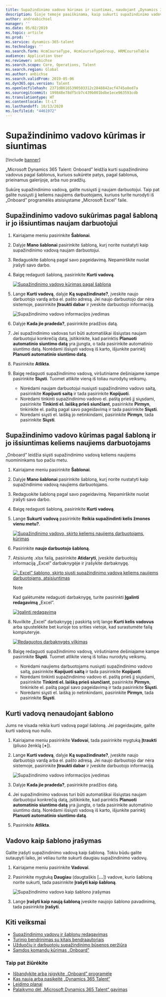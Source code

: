 ```yaml
---
title: Supažindinimo vadovo kūrimas ir siuntimas, naudojant „Dynamics 365 Talent - Onboard”
description: Šioje temoje paaiškinama, kaip sukurti supažindinimo vadovą savo naujiems darbuotojams, naudojant „Microsoft Dynamics 365 Talent - Onboard” programėlę. Ši užduotis yra esminis pirmas žingsnis žmogiškojo kapitalo valdymo (HCM) nuo įdarbinimo iki atleidimo strategijoje.
author: andreabichsel
manager: ''
ms.date: 05/02/2019
ms.topic: article
ms.prod: ''
ms.service: dynamics-365-talent
ms.technology: ''
ms.search.form: HcmCourseType, HcmCourseTypeGroup, HRMCourseTable
audience: Application User
ms.reviewer: anbichse
ms.search.scope: Core, Operations, Talent
ms.search.region: Global
ms.author: anbichse
ms.search.validFrom: 2019-05-06
ms.dyn365.ops.version: Talent
ms.openlocfilehash: 2371d86165390503312c2848842acf4745a8ed7a
ms.sourcegitcommit: 199848e78df5cb7c439b001bdbe1ece963593cdb
ms.translationtype: HT
ms.contentlocale: lt-LT
ms.lasthandoff: 10/13/2020
ms.locfileid: "4461972"
---
```

# <a name="create-and-send-an-onboarding-guide"></a>Supažindinimo vadovo kūrimas ir siuntimas

[!include [banner](includes/banner.md)]

„Microsoft Dynamics 365 Talent: Onboard” leidžia kurti supažindinimo vadovus pagal šablonus, kuriuos sukūrėte patys, pagal šablonus, prieinamus galerijoje, arba nuo pradžių.

Sukūrę supažindinimo vadovą, galite nusiųsti jį naujam darbuotojui. Taip pat galite nusiųsti jį keliems naujiems darbuotojams, kuriuos turite nurodyti iš „Onboard” programėlės atsisiųstame „Microsoft Excel” faile.

## <a name="create-an-onboarding-guide-from-a-template-and-send-it-to-a-single-new-hire"></a>Supažindinimo vadovo sukūrimas pagal šabloną ir jo išsiuntimas naujam darbuotojui

1. Kairiajame meniu pasirinkite **Šablonai**.
2. Dalyje **Mano šablonai** pasirinkite šabloną, kurį norite nustatyti kaip supažindinimo vadovą naujam darbuotojui.
3. Redaguokite šabloną pagal savo pageidavimą. Nepamirškite nuolat įrašyti savo darbo.
4. Baigę redaguoti šabloną, pasirinkite **Kurti vadovą**.

    [![Supažindinimo vadovo kūrimas pagal šabloną](./media/onboard-create-guide.png)](./media/onboard-create-guide.png)

5. Lange **Kurti vadovą**, dalyje **Ką supažindinate?**, įveskite naujo darbuotojo vardą arba el. pašto adresą. Jei naujo darbuotojo dar nėra sistemoje, pasirinkite **Įtraukti dabar** ir įveskite darbuotojo informaciją.

    ![[Supažindinimo vadovo informacijos įvedimas](./media/onboard-create-a-guide-window.png)](./media/onboard-create-a-guide-window.png)

6. Dalyje **Kada jie pradeda?**, pasirinkite pradžios datą.
7. Jei supažindinimo vadovas turi būti automatiškai išsiųstas naujam darbuotojui konkrečią datą, įsitikinkite, kad parinktis **Planuoti automatinio siuntimo datą** yra įjungta, o tada pasirinkite automatinio siuntimo datą. Norėdami išsiųsti vadovą iš karto, išjunkite parinktį **Planuoti automatinio siuntimo datą**.
8. Pasirinkite **Atlikta**.
9. Baigę redaguoti supažindinimo vadovą, viršutiniame dešiniajame kampe pasirinkite **Siųsti**. Tuomet atlikite vieną iš toliau nurodytų veiksmų.

    - Norėdami naujam darbuotojui nusiųsti supažindinimo vadovo saitą, pasirinkite **Kopijuoti saitą** ir tada pasirinkite **Kopijuoti**.
    - Norėdami tinkinti supažindinimo vadovo el. paštą prieš jį siųsdami, pasirinkite **Tinkinti el. laišką prieš siunčiant**, pasirinkite **Pirmyn**, tinkinkite el. paštą pagal savo pageidavimą ir tada pasirinkite **Siųsti**.
    - Norėdami siųsti el. laišką jo netinkindami, pasirinkite **Pirmyn**, tada pasirinkite **Siųsti**.

## <a name="create-an-onboarding-guide-from-a-template-and-send-it-to-multiple-new-hires"></a>Supažindinimo vadovo kūrimas pagal šabloną ir jo išsiuntimas keliems naujiems darbuotojams

„Onboard” leidžia siųsti supažindinimo vadovą keliems naujiems nuomininkams tuo pačiu metu.

1. Kairiajame meniu pasirinkite **Šablonai**.
2. Dalyje **Mano šablonai** pasirinkite šabloną, kurį norite nustatyti kaip supažindinimo vadovą naujiems darbuotojams.
3. Redaguokite šabloną pagal savo pageidavimą. Nepamirškite nuolat įrašyti savo darbo.
4. Baigę redaguoti šabloną, pasirinkite **Kurti vadovą**.
5. Lange **Sukurti vadovą** pasirinkite **Reikia supažindinti kelis žmones vienu metu?**.

    [![Supažindinimo vadovo, skirto keliems naujiems darbuotojams, kūrimas](./media/onboard-send-guide-multiple-people.png)](./media/onboard-send-guide-multiple-people.png)

6. Pasirinkite **naujo darbuotojo šabloną**.
7. Atsisiuntę .xlsx failą, pasirinkite **Atidaryti**, įveskite darbuotojų informaciją „Excel” darbaknygėje ir įrašykite darbaknygę.

    [![„Excel” šablono, skirto siųsti supažindinimo vadovą keliems naujiems darbuotojams, atsisiuntimas](./media/onboard-send-guide-download-spreadsheet.png)](./media/onboard-send-guide-download-spreadsheet.png)

    > [!NOTE]
    > Kad galėtumėte redaguoti darbaknygę, turite pasirinkti **Įgalinti redagavimą** „Excel”.
    > 
    > [![Įgalinti redagavimą](./media/onboard-send-guide-enable-editing.png)](./media/onboard-send-guide-enable-editing.png)

8. Nuvilkite „Excel” darbaknygę į paskirtą sritį lange **Kurti kelis vadovus** arba spustelėkite bet kurioje tos srities vietoje, kad surastumėte failą kompiuteryje.

    [![Redaguotos darbaknygės vilkimas](./media/onboard-send-guide-drag-spreadsheet.png)](./media/onboard-send-guide-drag-spreadsheet.png)

9. Baigę redaguoti supažindinimo vadovą, viršutiniame dešiniajame kampe pasirinkite **Siųsti**. Tuomet atlikite vieną iš toliau nurodytų veiksmų.

    - Norėdami naujiems darbuotojams nusiųsti supažindinimo vadovo saitą, pasirinkite **Kopijuoti saitą** ir tada pasirinkite **Kopijuoti**.
    - Norėdami tinkinti supažindinimo vadovo el. paštą prieš jį siųsdami, pasirinkite **Tinkinti el. laišką prieš siunčiant**, pasirinkite **Pirmyn**, tinkinkite el. paštą pagal savo pageidavimą ir tada pasirinkite **Siųsti**.
    - Norėdami siųsti el. laišką jo netinkindami, pasirinkite **Pirmyn**, tada pasirinkite **Siųsti**.

## <a name="create-a-guide-without-using-a-template"></a>Kurti vadovą nenaudojant šablono

Jums ne visada reikia kurti vadovą pagal šabloną. Jei pageidaujate, galite kurti vadovą nuo nulio.

1. Kairiajame meniu pasirinkite **Vadovai**, tada pasirinkite mygtuką **Įtraukti** (pliuso ženklą \[**+**\]).
2. Lange **Kurti vadovą**, dalyje **Ką supažindinate?**, įveskite naujo darbuotojo vardą arba el. pašto adresą. Jei naujo darbuotojo dar nėra sistemoje, pasirinkite **Įtraukti dabar** ir įveskite darbuotojo informaciją.

    ![[Supažindinimo vadovo informacijos įvedimas](./media/onboard-create-a-guide-window.png)](./media/onboard-create-a-guide-window.png)

3. Dalyje **Kada jie pradeda?**, pasirinkite pradžios datą.
4. Jei supažindinimo vadovas turi būti automatiškai išsiųstas naujam darbuotojui konkrečią datą, įsitikinkite, kad parinktis **Planuoti automatinio siuntimo datą** yra įjungta, o tada pasirinkite automatinio siuntimo datą. Norėdami išsiųsti vadovą iš karto, išjunkite parinktį **Planuoti automatinio siuntimo datą**.
5. Pasirinkite **Atlikta**.

## <a name="save-a-guide-as-a-template"></a>Vadovo kaip šablono įrašymas

Galite įrašyti supažindinimo vadovą kaip šabloną. Tokiu būdu galite sutaupyti laiko, jei vėliau turite sukurti daugiau supažindinimo vadovų.

1. Kairiajame meniu pasirinkite **Vadovai**.
2. Pasirinkite mygtuką **Daugiau** (daugtaškis \[**...**\]) vadove, kurio šabloną norite sukurti, tada pasirinkite **Įrašyti kaip šabloną**.

    ![[Supažindinimo vadovo kaip šablono įrašymas](./media/onboard-save-guide-as-template.png)](./media/onboard-save-guide-as-template.png)

3. Lange **Įrašyti kaip naują šabloną** įveskite naujojo šablono pavadinimą, tada pasirinkite **Įrašyti**.

## <a name="next-steps"></a>Kiti veiksmai

- [Supažindinimo vadovų ir šablonų redagavimas](./onboard-edit-guides-templates.md)
- [Turinio bendrinimas su kitais bendraautoriais](./onboard-share-template.md)
- [Užduočių ir darbuotojų supažindinimo būsenos peržiūra](./onboard-view-status.md)
- [Samdos komandų kūrimas „Onboard”](./onboard-create-team.md)

### <a name="see-also"></a>Taip pat žiūrėkite

- [Išbandykite arba įsigykite „Onboard” programėlę](https://dynamics.microsoft.com/talent/onboard/)
- [Kas nauja arba pasikeitė „Dynamics 365 Talent“](./whats-new.md)
- [Leidimo planai](https://docs.microsoft.com/business-applications-release-notes/index)
- [Palaikymo dėl „Microsoft Dynamics 365 Talent“ gavimas](./talent-support.md)
